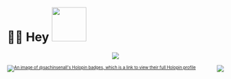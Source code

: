 <!-- Greeting Section -->

#  🙋‍♂️ Hey <img width="80px" src="https://cdn.jsdelivr.net/gh/sachinsenal0x64/sachinsenal0x64/assets/Handshake.gif"/>

<!--
**sachinsenall/sachinsenall** is a ✨ _special_ ✨ repository because its `README.md` (this file) appears on your GitHub profile.

Here are some ideas to get you started:

- 🔭 I’m currently working on ...
- 🌱 I’m currently learning ...
- 👯 I’m looking to collaborate on ...
- 🤔 I’m looking for help with ...
- 💬 Ask me about ...
- 📫 How to reach me: ...
- 😄 Pronouns: ...
- ⚡ Fun fact: ...
-->

<!-- Snake Graph -->

<p align="center"><img src="https://cdn.jsdelivr.net/gh/sachinsenal0x64/sachinsenal0x64/assets/github-contribution-grid-snake.svg"/></p>  <sub><img align="right" src="https://komarev.com/ghpvc/?username=sachinsenal0x64&style=flat&color=blue&label=profile+views"/><sub>





[![An image of @sachinsenall's Holopin badges, which is a link to view their full Holopin profile](https://holopin.me/sachinsenall)](https://holopin.io/@sachinsenall)
